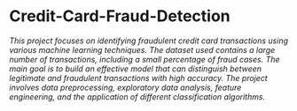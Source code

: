 # Credit-Card-Fraud-Detection

*This project focuses on identifying fraudulent credit card transactions using various machine learning techniques. The dataset used contains a large number of transactions, including a small percentage of fraud cases. The main goal is to build an effective model that can distinguish between legitimate and fraudulent transactions with high accuracy. The project involves data preprocessing, exploratory data analysis, feature engineering, and the application of different classification algorithms.*
